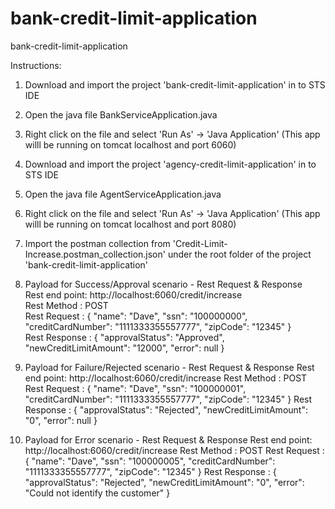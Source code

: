# bank-credit-limit-application
bank-credit-limit-application

Instructions:
1) Download and import the project 'bank-credit-limit-application' in to STS IDE
2) Open the java file BankServiceApplication.java
3) Right click on the file and select 'Run As' -> 'Java Application' (This app willl be running on tomcat localhost and port 6060)
4) Download and import the project 'agency-credit-limit-application' in to STS IDE
5) Open the java file AgentServiceApplication.java 
6) Right click on the file and select 'Run As' -> 'Java Application' (This app willl be running on tomcat localhost and port 8080)
7) Import the postman collection from 'Credit-Limit-Increase.postman_collection.json' under the root folder of the project 'bank-credit-limit-application'

8) Payload for Success/Approval scenario - Rest Request & Response<br />
Rest end point: http://localhost:6060/credit/increase<br />
Rest Method   : POST<br />
Rest Request  : {
  "name": "Dave",
  "ssn": "100000000",
  "creditCardNumber": "1111333355557777",
  "zipCode": "12345"
}<br />
Rest Response : {
  "approvalStatus": "Approved",
  "newCreditLimitAmount": "12000",
  "error": null
}<br />


9) Payload for Failure/Rejected scenario - Rest Request & Response
Rest end point: http://localhost:6060/credit/increase
Rest Method   : POST
Rest Request  : {
  "name": "Dave",
  "ssn": "100000001",
  "creditCardNumber": "1111333355557777",
  "zipCode": "12345"
}
Rest Response : {
  "approvalStatus": "Rejected",
  "newCreditLimitAmount": "0",
  "error": null
}


10) Payload for Error scenario - Rest Request & Response
Rest end point: http://localhost:6060/credit/increase
Rest Method   : POST
Rest Request  : {
  "name": "Dave",
  "ssn": "100000005",
  "creditCardNumber": "1111333355557777",
  "zipCode": "12345"
}
Rest Response : {
  "approvalStatus": "Rejected",
  "newCreditLimitAmount": "0",
  "error": "Could not identify the customer"
}